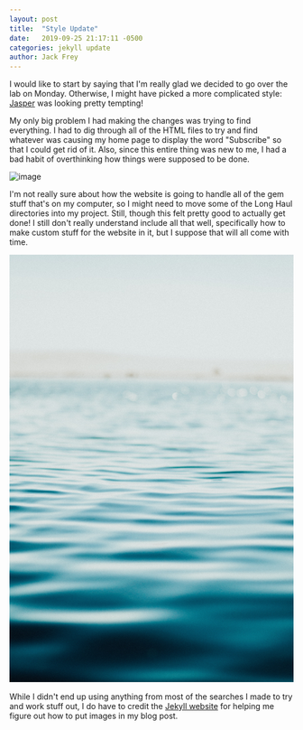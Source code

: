 ```yaml
---
layout: post
title:  "Style Update"
date:   2019-09-25 21:17:11 -0500
categories: jekyll update
author: Jack Frey
---
```

I would like to start by saying that I'm really glad we decided to go over the lab on Monday. Otherwise,
I might have picked a more complicated style: [Jasper][link1] was looking pretty tempting!

My only big problem I had making the changes was trying to find everything. I had to dig through all of
the HTML files to try and find whatever was causing my home page to display the word "Subscribe" so that
I could get rid of it. Also, since this entire thing was new to me, I had a bad habit of overthinking
how things were supposed to be done.

![image](/assets/moon.jpg)

I'm not really sure about how the website is going to handle all of the gem stuff that's on my computer,
so I might need to move some of the Long Haul directories into my project. Still, though this felt pretty
good to actually get done! I still don't really understand include all that well, specifically how
to make custom stuff for the website in it, but I suppose that will all come with time.

![image](/assets/water.jpg)

While I didn't end up using anything from most of the searches I made to try and work stuff out, I do
have to credit the [Jekyll website][link2] for helping me figure out how to put images in my blog post.

[link1]: https://jekyller.github.io/jasper2/
[link2]: https://jekyllrb.com/docs/posts/
